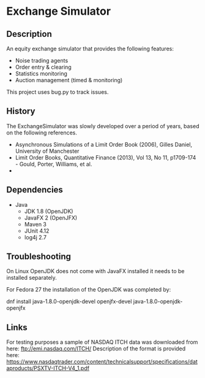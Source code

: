 
# Exchange Simulator

Description
-----------

An equity exchange simulator that provides the following features:

* Noise trading agents
* Order entry & clearing
* Statistics monitoring
* Auction management (timed & monitoring)

This project uses bug.py to track issues.

History
-------

The ExchangeSimulator was slowly developed over a period of years, based on the following
references. 

* Asynchronous Simulations of a Limit Order Book (2006), Gilles Daniel, University of Manchester
* Limit Order Books, Quantitative Finance (2013), Vol 13, No 11, p1709-174 - Gould, Porter, Williams, et al.
* 

Dependencies
------------
* Java
    * JDK 1.8 (OpenJDK)
	* JavaFX 2 (OpenJFX)
	* Maven 3
	* JUnit 4.12
	* log4j 2.7
	
	
Troubleshooting
---------------

On Linux OpenJDK does not come with JavaFX installed it needs to be installed
separately.  
 
For Fedora 27 the installation of the OpenJDK was completed by:

dnf install java-1.8.0-openjdk-devel openjfx-devel java-1.8.0-openjdk-openjfx

Links
-----

For testing purposes a sample of NASDAQ ITCH data was downloaded from here: ftp://emi.nasdaq.com/ITCH/
Description of the format is provided here: https://www.nasdaqtrader.com/content/technicalsupport/specifications/dataproducts/PSXTV-ITCH-V4_1.pdf

